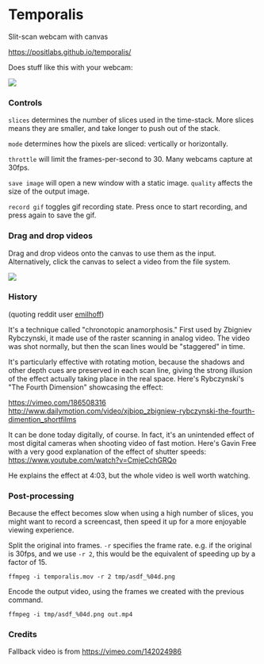 # Temporalis
Slit-scan webcam with canvas

https://positlabs.github.io/temporalis/

Does stuff like this with your webcam: 

![](https://33.media.tumblr.com/20619dd3c6f8c0f6b97e802218017300/tumblr_nw3kg4mTMo1ubdspro1_500.gif)


### Controls

`slices` determines the number of slices used in the time-stack. More slices means they are smaller, and take longer to push out of the stack.

`mode` determines how the pixels are sliced: vertically or horizontally.

`throttle` will limit the frames-per-second to 30. Many webcams capture at 30fps.

`save image` will open a new window with a static image. `quality` affects the size of the output image.

`record gif` toggles gif recording state. Press once to start recording, and press again to save the gif.


### Drag and drop videos

Drag and drop videos onto the canvas to use them as the input. Alternatively, click the canvas to select a video from the file system.

![](https://media.giphy.com/media/l3vRbHAf89S3nAxTW/giphy.gif)


### History

(quoting reddit user [emilhoff](https://www.reddit.com/r/trippy/comments/56jp4g/bending_space_and_time/d8kncfk))

It's a technique called "chronotopic anamorphosis." First used by Zbigniev Rybczynski, it made use of the raster scanning in analog video. The video was shot normally, but then the scan lines would be "staggered" in time.

It's particularly effective with rotating motion, because the shadows and other depth cues are preserved in each scan line, giving the strong illusion of the effect actually taking place in the real space.
Here's Rybczynski's "The Fourth Dimension" showcasing the effect:

https://vimeo.com/186508316
http://www.dailymotion.com/video/xjbiop_zbigniew-rybczynski-the-fourth-dimention_shortfilms

It can be done today digitally, of course. In fact, it's an unintended effect of most digital cameras when shooting video of fast motion. Here's Gavin Free with a very good explanation of the effect of shutter speeds:
https://www.youtube.com/watch?v=CmjeCchGRQo

He explains the effect at 4:03, but the whole video is well worth watching.


### Post-processing

Because the effect becomes slow when using a high number of slices, you might want to record a screencast, then speed it up for a more enjoyable viewing experience. 

Split the original into frames. `-r` specifies the frame rate. e.g. if the original is 30fps, and we use `-r 2`, this would be the equivalent of speeding up by a factor of 15.

`ffmpeg -i temporalis.mov -r 2 tmp/asdf_%04d.png`

Encode the output video, using the frames we created with the previous command.

`ffmpeg -i tmp/asdf_%04d.png out.mp4`


### Credits

Fallback video is from https://vimeo.com/142024986
